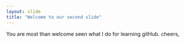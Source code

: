 ```yaml
---
layout: slide
title: "Welcome to our second slide"
---
```

You are most than welcome seen what I do for learning gitHub.
cheers,
